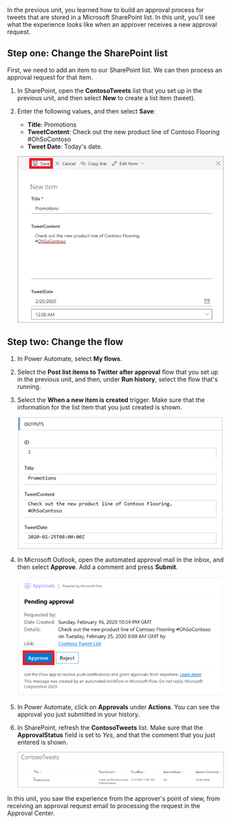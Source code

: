 In the previous unit, you learned how to build an approval process for tweets that are stored in a Microsoft SharePoint list. In this unit, you'll see what the experience looks like when an approver receives a new approval request.

## Step one: Change the SharePoint list

First, we need to add an item to our SharePoint list. We can then process an approval request for that item.

1. In SharePoint, open the **ContosoTweets** list that you set up in the previous unit, and then select **New** to create a list item (tweet).

2. Enter the following values, and then select **Save**:

    - **Title**: Promotions
    - **TweetContent**: Check out the new product line of Contoso Flooring #OhSoContoso
    - **Tweet Date**: Today's date.

    ![Screenshot of SharePoint New item dialog with the Save button highlighted.](../media/sharepoint-new-tweet.png)

## Step two: Change the flow

1. In Power Automate, select **My flows**.

2. Select the **Post list items to Twitter after approval** flow that you set up in the previous unit, and then, under **Run history**, select the flow that's running.

3. Select the **When a new item is created** trigger. Make sure that the information for the list item that you just created is shown.

    ![Screenshot of OUTPUTS section with an ID of 1, Title of Promotions, and TweetContent of Check out the new product line of Contoso Flooring.](../media/approval-flow.png)

4. In Microsoft Outlook, open the automated approval mail in the inbox, and then select **Approve**. Add a comment and press **Submit**.

    ![Screenshot of Outlook Pending approval email with the Approve button highlighted.](../media/outlook-mail.png)

5. In Power Automate, click on **Approvals** under **Actions**. You can see the approval you just submitted in your history.

6. In SharePoint, refresh the **ContosoTweets** list. Make sure that the **ApprovalStatus** field is set to *Yes*, and that the comment that you just entered is shown.

    ![Screenshot of the refreshed SharePoint list showing an ApprovalStatus of Yes and ApproverComments of Good Tweet.](../media/sharepoint-list-approved.png)

In this unit, you saw the experience from the approver's point of view, from receiving an approval request email to processing the request in the Approval Center.
